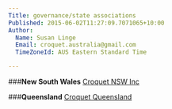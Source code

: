 ```yaml
---
Title: governance/state associations
Published: 2015-06-02T11:27:09.7071065+10:00
Author:
  Name: Susan Linge
  Email: croquet.australia@gmail.com
  TimeZoneId: AUS Eastern Standard Time

---
```

###**New South Wales** [Croquet NSW Inc](http://www.croquet-nsw.org/contact.html)

###**Queensland** [Croquet Queensland](http://croquetqld.org/672-2/)